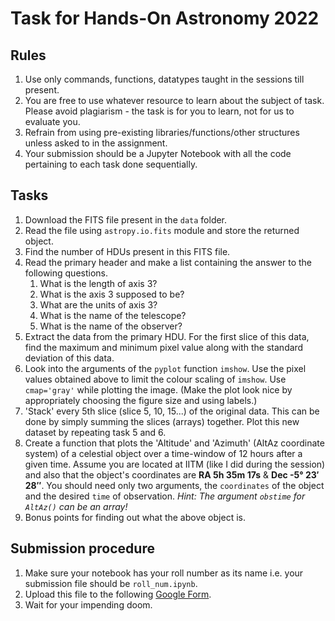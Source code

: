 # Task for Hands-On Astronomy 2022

## Rules

1. Use only commands, functions, datatypes taught in the sessions till present.
2. You are free to use whatever resource to learn about the subject of task. Please avoid plagiarism - the task is for you to learn, not for us to evaluate
   you.
3. Refrain from using pre-existing libraries/functions/other structures unless asked to in the assignment.
4. Your submission should be a Jupyter Notebook with all the code pertaining to each task done sequentially.

## Tasks
1. Download the FITS file present in the `data` folder.
2. Read the file using `astropy.io.fits` module and store the returned object.
3. Find the number of HDUs present in this FITS file.
4. Read the primary header and make a list containing the answer to the following questions.
   1. What is the length of axis 3?
   2. What is the axis 3 supposed to be?
   3. What are the units of axis 3?
   4. What is the name of the telescope?
   5. What is the name of the observer?
5. Extract the data from the primary HDU. For the first slice of this data, find the maximum and minimum pixel value along with the standard deviation of this data.
6. Look into the arguments of the `pyplot` function `imshow`. Use the pixel values obtained above to limit the colour scaling of `imshow`. Use `cmap='gray'` while plotting the image. (Make the plot look nice by appropriately choosing the figure size and using labels.)
7. 'Stack' every 5th slice (slice 5, 10, 15...) of the original data. This can be done by simply summing the slices (arrays) together. Plot this new dataset by repeating task 5 and 6. 
8. Create a function that plots the 'Altitude' and 'Azimuth' (AltAz coordinate system) of a celestial object over a time-window of 12 hours after a given time. Assume you are located at IITM (like I did during the session) and also that the object's coordinates are **RA 5h 35m 17s** & **Dec -5° 23′ 28″**. You should need only two arguments, the `coordinates` of the object and the desired `time` of observation. 
*Hint: The argument `obstime` for `AltAz()` can be an array!*
9. Bonus points for finding out what the above object is.

## Submission procedure
1. Make sure your notebook has your roll number as its name i.e. your submission file should be `roll_num.ipynb`.
1. Upload this file to the following [Google Form](https://docs.google.com/forms/d/e/1FAIpQLSfBXZ4u77oyTvxujm1t6IYJYOYJfXerg3OppyuoLLK5IfoQpQ/viewform).
1. Wait for your impending doom.
